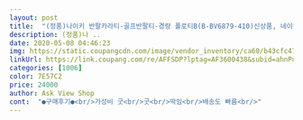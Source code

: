 ```yaml
---
layout: post 
title:  "(정품)나이키 반팔카라티-골프반팔티-경량 폴로티B(B-BV6879-410)신상품, 네이비" 
description: (정품)나 ..
date: 2020-05-08 04:46:23 
img: https://static.coupangcdn.com/image/vendor_inventory/ca60/b43cfc47ba683cbb9b817455bf3ebef4522d672aa7d544005451ba5408c0.jpg 
linkUrl: https://link.coupang.com/re/AFFSDP?lptag=AF3600438&subid=ahnPublicAsk&pageKey=1247298645&itemId=2245118139&vendorItemId=70362080782&traceid=V0-113-9743665adaf75d63 
categories: [1006] 
color: 7E57C2 
price: 24000 
author: Ask View Shop 
cont:  "●구매후기●<br/>가성비 굿<br/>굿<br/>딱임<br/>배송도 빠름<br/>" 
---
```

